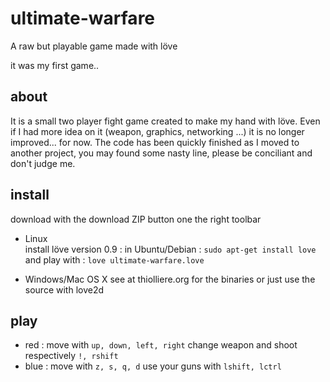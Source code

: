 ultimate-warfare 
=======================================
A raw but playable game made with löve

it was my first game..

about
----------------------------------------
It is a small two player fight game created to make my hand with löve.
Even if I had more idea on it (weapon, graphics, networking ...) it is no longer improved... for now.
The code has been quickly finished as I moved to another project, you may found some nasty line, please be conciliant and don't judge me.

install
----------------------------------------
download with the download ZIP button one the right toolbar

* Linux  
install löve version 0.9 : in Ubuntu/Debian : `sudo apt-get install love`  
and play with : `love ultimate-warfare.love`

* Windows/Mac OS X
see at thiolliere.org for the binaries or just use the source with love2d

play
----------------------------------------
* red : move with `up, down, left, right` change weapon and shoot respectively `!, rshift `
* blue : move with `z, s, q, d` use your guns with `lshift, lctrl `

